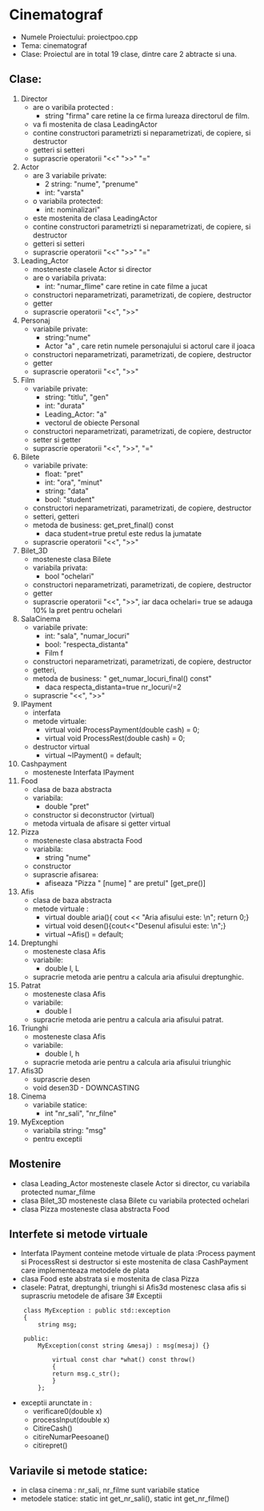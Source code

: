 # Cinematograf
* Numele Proiectului: proiectpoo.cpp
* Tema: cinematograf
* Clase: Proiectul are in total 19 clase, dintre care 2 abtracte si una.
## Clase:
1. Director
    - are o varibila protected :
	    - string "firma" care retine la ce firma lureaza directorul de film.
    - va fi mostenita de clasa LeadingActor
    - contine constructori parametrizti si neparametrizati, de copiere, si destructor
    - getteri si setteri
    - suprascrie operatorii "<<" ">>" "="
2. Actor
	-	are 3 variabile private: 
		-	2 string: "nume", "prenume"
		-	int: "varsta"
	- o variabila protected:
		-  int: nominalizari"
	-	este mostenita de clasa LeadingActor
	-	 contine constructori parametrizti si neparametrizati, de copiere, si destructor
	-	getteri si setteri
	-	suprascrie operatorii "<<" ">>" "="
3. Leading_Actor
	- mosteneste clasele Actor si director
	- are o variabila privata:
		-  int: "numar_flime" care retine in cate filme a jucat
	- constructori neparametrizati, parametrizati, de copiere, destructor
	- getter
	- suprascrie operatorii "<<", ">>"
4. Personaj
	- variabile private:
		-  string:"nume" 
		- Actor "a" , care retin numele personajului si actorul care il joaca
	- constructori neparametrizati, parametrizati, de copiere, destructor
	- getter
	- suprascrie operatorii "<<", ">>"
5. Film
	- variabile private: 
		- string: "titlu", "gen"
		-  int: "durata"
		- Leading_Actor: "a" 
		- vectorul de obiecte Personal
	- constructori neparametrizati, parametrizati, de copiere, destructor
	- setter si getter
	- suprascrie operatorii "<<", ">>", "="
6. Bilete
	- variabile private: 
		- float: "pret"
		- int: "ora", "minut"
		- string: "data"
		- bool: "student"
	-  constructori neparametrizati, parametrizati, de copiere, destructor
	- setteri, getteri
	- metoda de business: get_pret_final() const
		- daca student=true pretul este redus la jumatate
	-  suprascrie operatorii "<<", ">>"
7. Bilet_3D
	- mosteneste clasa Bilete
	- variabila privata:
		- bool "ochelari"
	- constructori neparametrizati, parametrizati, de copiere, destructor
	- getter
	 - suprascrie operatorii "<<", ">>", iar daca ochelari= true se adauga 10% la pret pentru ochelari
8. SalaCinema
	-	variabile private:
		-	int: "sala", "numar_locuri"
		-	bool: "respecta_distanta"
		-	Film f
	-  constructori neparametrizati, parametrizati, de copiere, destructor
	- getteri, 
	- metoda de business: " get_numar_locuri_final()  const" 
		- daca respecta_distanta=true nr_locuri/=2
	-	suprascrie "<<", ">>"
9. IPayment
	- interfata
	- metode virtuale:
		- virtual  void  ProcessPayment(double  cash)  =  0;
		- virtual  void  ProcessRest(double  cash)  =  0;
	- destructor virtual
		- virtual  ~IPayment()  =  default;
10. Cashpayment
	- mosteneste Interfata IPayment
11. Food
	- clasa de baza abstracta
	 - variabila:
		 - double "pret"
	- constructor si deconstructor (virtual)
	- metoda virtuala de afisare si getter virtual
12. Pizza
	-	mosteneste clasa abstracta Food
	-	variabila:
		-	string "nume"
	- constructor
	- suprascrie afisarea:
		- afiseaza "Pizza " [nume] " are pretul" [get_pre()]
13. Afis
	- clasa de baza abstracta
	- metode virtuale :
		-  virtual  double  aria(){ cout  <<  "Aria afisului este: \n"; return  0;}
		- virtual  void  desen(){cout<<"Desenul afisului este: \n";}
		-	virtual  ~Afis()  =  default;
14. Dreptunghi
	- mosteneste clasa Afis
	- variabile: 
		- double l, L
	- supracrie metoda arie pentru a calcula aria afisului dreptunghic. 
15. Patrat
	- mosteneste clasa Afis
	- variabile: 
		- double l
	- supracrie metoda arie pentru a calcula aria afisului patrat. 
16. Triunghi
	- mosteneste clasa Afis
	- variabile: 
		- double l, h
	- supracrie metoda arie pentru a calcula aria afisului triunghic
17. Afis3D
	-	suprascrie desen
	-	void desen3D - DOWNCASTING
18. Cinema
	- variabile statice:
		- int "nr_sali", "nr_filne"
19. MyException
	-	variabila string: "msg"
	-	pentru exceptii
## Mostenire
- clasa Leading_Actor mosteneste clasele Actor si director, cu variabila protected numar_filme
- clasa Bilet_3D mosteneste clasa Bilete cu variabila protected ochelari
- clasa Pizza mosteneste clasa abstracta Food
## Interfete si metode virtuale 
- Interfata IPayment conteine metode virtuale de plata :Process payment si ProcessRest si destructor si este mostenita de clasa CashPayment care implementeaza metodele de plata
- clasa Food este abstrata si e mostenita de clasa Pizza
- clasele: Patrat, dreptunghi, triunghi si Afis3d mostenesc clasa afis si suprascriu metodele de afisare
3# Exceptii
```
	class MyException : public std::exception
	{
    	string msg;

	public:
   		MyException(const string &mesaj) : msg(mesaj) {}

    		virtual const char *what() const throw()
    		{
        	return msg.c_str();
    		}
		};

```
- exceptii arunctate in : 
	- verificare0(double x)
	- processInput(double x)
	- CitireCash()
	- citireNumarPeesoane()
	- citirepret()
## Variavile si metode statice:
- in clasa cinema : nr_sali, nr_filme sunt variabile statice
- metodele statice: static int get_nr_sali(), static int get_nr_filme()
